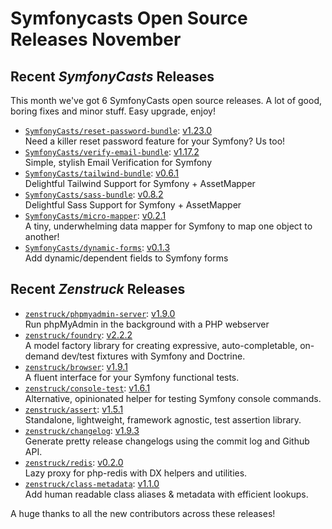 # Symfonycasts Open Source Releases November

## Recent _SymfonyCasts_ Releases

This month we've got 6 SymfonyCasts open source releases. A lot of good, boring fixes
and minor stuff. Easy upgrade, enjoy!

* [`SymfonyCasts/reset-password-bundle`](https://github.com/SymfonyCasts/reset-password-bundle): [v1.23.0](https://github.com/SymfonyCasts/reset-password-bundle/releases/tag/v1.23.0)<br>
  Need a killer reset password feature for your Symfony? Us too!
* [`SymfonyCasts/verify-email-bundle`](https://github.com/SymfonyCasts/verify-email-bundle): [v1.17.2](https://github.com/SymfonyCasts/verify-email-bundle/releases/tag/v1.17.2)<br>
  Simple, stylish Email Verification for Symfony
* [`SymfonyCasts/tailwind-bundle`](https://github.com/SymfonyCasts/tailwind-bundle): [v0.6.1](https://github.com/SymfonyCasts/tailwind-bundle/releases/tag/v0.6.1)<br>
  Delightful Tailwind Support for Symfony + AssetMapper
* [`SymfonyCasts/sass-bundle`](https://github.com/SymfonyCasts/sass-bundle): [v0.8.2](https://github.com/SymfonyCasts/sass-bundle/releases/tag/v0.8.2)<br>
  Delightful Sass Support for Symfony + AssetMapper
* [`SymfonyCasts/micro-mapper`](https://github.com/SymfonyCasts/micro-mapper): [v0.2.1](https://github.com/SymfonyCasts/micro-mapper/releases/tag/v0.2.1)<br>
  A tiny, underwhelming data mapper for Symfony to map one object to another!
* [`SymfonyCasts/dynamic-forms`](https://github.com/SymfonyCasts/dynamic-forms): [v0.1.3](https://github.com/SymfonyCasts/dynamic-forms/releases/tag/v0.1.3)<br>
  Add dynamic/dependent fields to Symfony forms

## Recent _Zenstruck_ Releases

* [`zenstruck/phpmyadmin-server`](https://github.com/zenstruck/phpmyadmin-server): [v1.9.0](https://github.com/zenstruck/phpmyadmin-server/releases/tag/v1.9.0)<br>
  Run phpMyAdmin in the background with a PHP webserver
* [`zenstruck/foundry`](https://github.com/zenstruck/foundry): [v2.2.2](https://github.com/zenstruck/foundry/releases/tag/v2.2.2)<br>
  A model factory library for creating expressive, auto-completable, on-demand dev/test fixtures with Symfony and Doctrine.
* [`zenstruck/browser`](https://github.com/zenstruck/browser): [v1.9.1](https://github.com/zenstruck/browser/releases/tag/v1.9.1)<br>
  A fluent interface for your Symfony functional tests.
* [`zenstruck/console-test`](https://github.com/zenstruck/console-test): [v1.6.1](https://github.com/zenstruck/console-test/releases/tag/v1.6.1)<br>
  Alternative, opinionated helper for testing Symfony console commands.
* [`zenstruck/assert`](https://github.com/zenstruck/assert): [v1.5.1](https://github.com/zenstruck/assert/releases/tag/v1.5.1)<br>
  Standalone, lightweight, framework agnostic, test assertion library.
* [`zenstruck/changelog`](https://github.com/zenstruck/changelog): [v1.9.3](https://github.com/zenstruck/changelog/releases/tag/v1.9.3)<br>
  Generate pretty release changelogs using the commit log and Github API.
* [`zenstruck/redis`](https://github.com/zenstruck/redis): [v0.2.0](https://github.com/zenstruck/redis/releases/tag/v0.2.0)<br>
  Lazy proxy for php-redis with DX helpers and utilities.
* [`zenstruck/class-metadata`](https://github.com/zenstruck/class-metadata): [v1.1.0](https://github.com/zenstruck/class-metadata/releases/tag/v1.1.0)<br>
  Add human readable class aliases & metadata with efficient lookups.

A huge thanks to all the new contributors across these releases!

